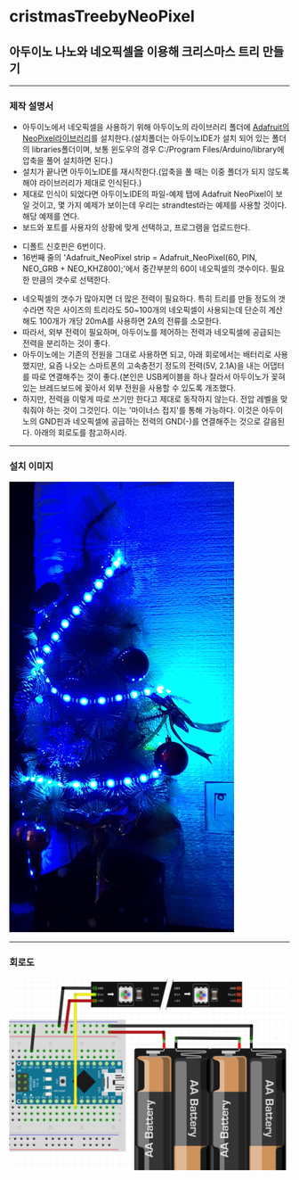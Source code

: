 # cristmasTreebyNeoPixel

## 아두이노 나노와 네오픽셀을 이용해 크리스마스 트리 만들기

---
### 제작 설명서
- 아두이노에서 네오픽셀을 사용하기 위해 아두이노의 라이브러리 폴더에 [Adafruit의 NeoPixel라이브러리](https://github.com/adafruit/Adafruit_NeoPixel)를 설치한다.(설치폴더는 아두이노IDE가 설치 되어 있는 폴더의 libraries폴더이며, 보통 윈도우의 경우 C:/Program Files/Arduino/library에 압축을 풀어 설치하면 된다.)
- 설치가 끝나면 아두이노IDE를 재시작한다.(압축을 풀 때는 이중 폴더가 되지 않도록 해야 라이브러리가 제대로 인식된다.)
- 제대로 인식이 되었다면 아두이노IDE의 파일-예제 탭에 Adafruit NeoPixel이 보일 것이고, 몇 가지 예제가 보이는데 우리는 strandtest라는 예제를 사용할 것이다. 해당 예제를 연다. 
- 보드와 포트를 사용자의 상황에 맞게 선택하고, 프로그램을 업로드한다.

* 디폴트 신호핀은 6번이다.
* 16번째 줄의 'Adafruit_NeoPixel strip = Adafruit_NeoPixel(60, PIN, NEO_GRB + NEO_KHZ800);'에서 중간부분의 60이 네오픽셀의 갯수이다. 필요한 만큼의 갯수로 선택한다.

- 네오픽셀의 갯수가 많아지면 더 많은 전력이 필요하다. 특히 트리를 만들 정도의 갯수라면 작은 사이즈의 트리라도 50~100개의 네오픽셀이 사용되는데 단순히 계산해도 100개가 개당 20mA를 사용하면 2A의 전류를 소모한다.
- 따라서, 외부 전력이 필요하며, 아두이노를 제어하는 전력과 네오픽셀에 공급되는 전력을 분리하는 것이 좋다. 
- 아두이노에는 기존의 전원을 그대로 사용하면 되고, 아래 회로에서는 배터리로 사용했지만, 요즘 나오는 스마트폰의 고속충전기 정도의 전력(5V, 2.1A)을 내는 어댑터를 따로 연결해주는 것이 좋다.(본인은 USB케이블을 하나 잘라서 아두이노가 꽂혀있는 브레드보드에 꽂아서 외부 전원을 사용할 수 있도록 개조했다.
- 하지만, 전력을 이렇게 따로 쓰기만 한다고 제대로 동작하지 않는다. 전압 레벨을 맞춰줘야 하는 것이 그것인다. 이는 '마이너스 접지'를 통해 가능하다. 이것은 아두이노의 GND핀과 네오픽셀에 공급하는 전력의 GND(-)를 연결해주는 것으로 갈음된다. 아래의 회로도를 참고하시라. 

---
### 설치 이미지
![](https://github.com/mtinet/cristmasTreebyNeoPixel/blob/master/image/20171223_192550-ANIMATION.gif?raw=true)


---
### 회로도
![](https://github.com/mtinet/cristmasTreebyNeoPixel/blob/master/image/%E1%84%89%E1%85%B3%E1%84%8F%E1%85%B3%E1%84%85%E1%85%B5%E1%86%AB%E1%84%89%E1%85%A3%E1%86%BA%202017-12-23%20%E1%84%8B%E1%85%A9%E1%84%92%E1%85%AE%208.35.40.png?raw=true)  
